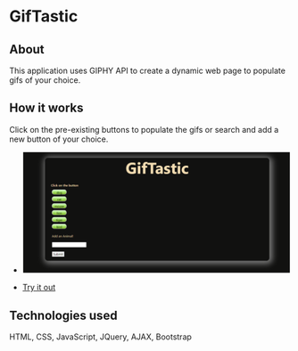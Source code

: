 # GifTastic

## About
This application uses GIPHY API to create a dynamic web page to populate gifs of your choice.

## How it works
Click on the pre-existing buttons to populate the gifs or search and add a new button of your choice.

* ![GifTastic](css/images/GifTastic.png)

* [Try it out](https://nmalk.github.io/GifTastic/)


## Technologies used
HTML, CSS, JavaScript, JQuery, AJAX, Bootstrap